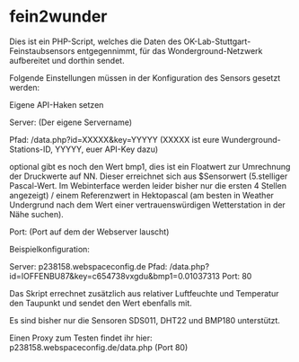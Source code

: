 # fein2wunder
Dies ist ein PHP-Script, welches die Daten des OK-Lab-Stuttgart-Feinstaubsensors entgegennimmt, für das Wonderground-Netzwerk aufbereitet und dorthin sendet.

Folgende Einstellungen müssen in der Konfiguration des Sensors gesetzt werden:

Eigene API-Haken setzen

Server: (Der eigene Servername)

Pfad: /data.php?id=XXXXX&key=YYYYY (XXXXX ist eure Wunderground-Stations-ID, YYYYY, euer API-Key dazu)

optional gibt es noch den Wert bmp1, dies ist ein Floatwert zur Umrechnung der Druckwerte auf NN. Dieser erreichnet sich aus $Sensorwert (5.stelliger Pascal-Wert. Im Webinterface werden leider bisher nur die ersten 4 Stellen angezeigt) / einem Referenzwert in Hektopascal (am besten in Weather Undergrund nach dem Wert einer vertrauenswürdigen Wetterstation in der Nähe suchen). 

Port: (Port auf dem der Webserver lauscht)

Beispielkonfiguration:

Server:
p238158.webspaceconfig.de
Pfad:
/data.php?id=IOFFENBU87&key=c654738vxgdu&bmp1=0.01037313
Port:
80

Das Skript errechnet zusätzlich aus relativer Luftfeuchte und Temperatur den Taupunkt und sendet den Wert ebenfalls mit.

Es sind bisher nur die Sensoren SDS011, DHT22 und BMP180 unterstützt.

Einen Proxy zum Testen findet ihr hier: p238158.webspaceconfig.de/data.php (Port 80)


